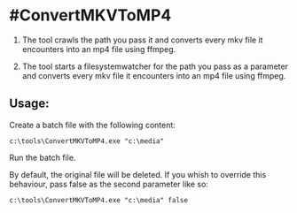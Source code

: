 ﻿#ConvertMKVToMP4
===============

1. The tool crawls the path you pass it and converts every mkv file it encounters into an mp4 file using ffmpeg.

2. The tool starts a filesystemwatcher for the path you pass as a parameter and converts every mkv file it encounters into an mp4 file using ffmpeg.

Usage:
-----

Create a batch file with the following content: 

    c:\tools\ConvertMKVToMP4.exe "c:\media"

Run the batch file.

By default, the original file will be deleted. If you whish to override this behaviour, pass false as the second parameter like so:

    c:\tools\ConvertMKVToMP4.exe "c:\media" false


